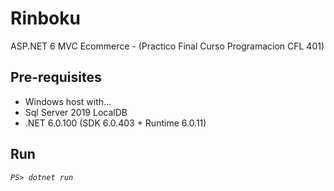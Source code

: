 # Rinboku

ASP.NET 6 MVC Ecommerce - (Practico Final Curso Programacion CFL 401)

## Pre-requisites

-   Windows host with...
-   Sql Server 2019 LocalDB
-   .NET 6.0.100 (SDK 6.0.403 + Runtime 6.0.11)

## Run

_`PS> dotnet run`_

